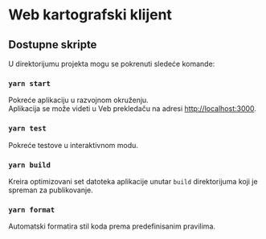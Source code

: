# Web kartografski klijent
## Dostupne skripte

U direktorijumu projekta mogu se pokrenuti sledeće komande:

### `yarn start`
Pokreće aplikaciju u razvojnom okruženju.\
Aplikacija se može videti u Veb prekledaču na adresi [http://localhost:3000](http://localhost:3000).
### `yarn test`
Pokreće testove u interaktivnom modu.

### `yarn build`
Kreira optimizovani set datoteka aplikacije unutar `build` direktorijuma koji je spreman za publikovanje.

### `yarn format`
Automatski formatira stil koda prema predefinisanim pravilima.
